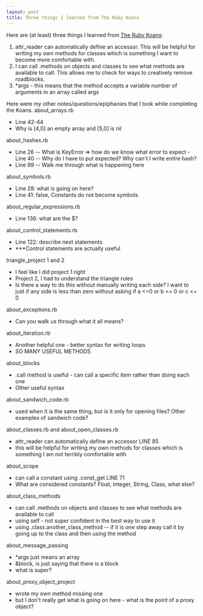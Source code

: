 ```yaml
---
layout: post
title: Three things I learned from The Ruby Koans
---
```


Here are (at least) three things I learned from [The Ruby Koans](http://rubykoans.com/):

1) attr_reader can automatically define an accessor. This will be helpful for writing my own methods for classes which is something I want to become more comfortable with.
2) I can call .methods on objects and classes to see what methods are available to call. This allows me to check for ways to creatively remove roadblocks.
3) *args - this means that the method accepts a variable number of arguments in an array called args

Here were my other notes/questions/epiphanies that I took while completing the Koans.
about_arrays.rb
- Line 42-44
- Why is [4,0] an empty array and [5,0] is nil

about_hashes.rb
- Line 26
-- What is KeyError => how do we know what error to expect
-Line 40
-- Why do I have to put expected? Why can't I write entire hash?
- Line 99
-- Walk me through what is happening here

about_symbols.rb
- Line 28: what is going on here?
- Line 41: false, Constants do not become symbols

about_regular_expressions.rb
- Line 136: what are the $?

about_control_statements.rb
- Line 122: describe next statements
- ***Control statements are actually useful

triangle_project 1 and 2
- I feel like I did project 1 right
- Project 2, I had to understand the triangle rules
- Is there a way to do this without manually writing each side? I want to just if any side is less than zero without asking if a <=0 or b <= 0 or c <= 0 

about_exceptions.rb
- Can you walk us through what it all means?

about_iteration.rb 
- Another helpful one - better syntax for writing loops
- SO MANY USEFUL METHODS

about_blocks
- .call method is useful - can call a specific item rather than doing each one
- Other useful syntax

about_sandwich_code.rb
- used when it is the same thing, but is it only for opening files? Other examples of sandwich code?

about_classes.rb and about_open_classes.rb
- attr_reader can automatically define an accessor LINE 85
- this will be helpful for writing my own methods for classes which is something I am not terribly comfortable with

about_scope
- can call a constant using .const_get LINE 71
- What are considered constants? Float, Integer, String, Class, what else?

about_class_methods
- can call .methods on objects and classes to see what methods are available to call
- using self - not super confident in the best way to use it
- using .class.another_class_method -- if it is one step away call it by going up to the class and then using the method

about_message_passing
- *args just means an array
- &block, is just saying that there is a block
- what is super?

about_proxy_object_project
- wrote my own method missing one
- but I don't really get what is going on here - what is the point of a proxy object?
